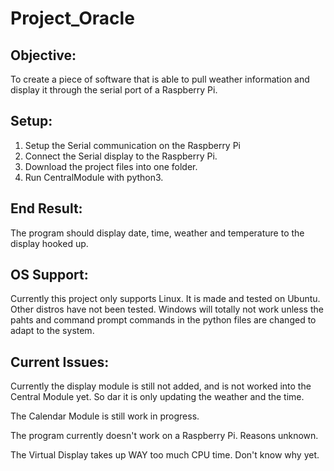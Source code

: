 # Project_Oracle
## Objective: 
To create a piece of software that is able to pull weather information and display it through the serial port of a Raspberry Pi. 

## Setup: 
  1. Setup the Serial communication on the Raspberry Pi
  2. Connect the Serial display to the Raspberry Pi. 
  3. Download the project files into one folder. 
  4. Run CentralModule with python3. 
 
 ## End Result: 
 The program should display date, time, weather and temperature to the display hooked up. 
 
 ## OS Support: 
 Currently this project only supports Linux. It is made and tested on Ubuntu. Other distros have not been tested. Windows will totally not work unless the pahts and command prompt commands in the python files are changed to adapt to the system. 

 ## Current Issues:
 Currently the display module is still not added, and is not worked into the Central Module yet. So dar it is only updating the weather and the time. 
 
 The Calendar Module is still work in progress. 
 
 The program currently doesn't work on a Raspberry Pi. Reasons unknown. 
 
 The Virtual Display takes up WAY too much CPU time. Don't know why yet. 
 
